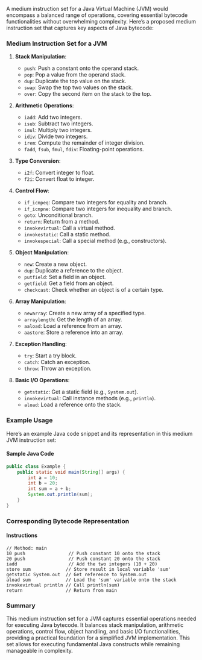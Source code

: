 A medium instruction set for a Java Virtual Machine (JVM) would encompass a balanced range of operations, covering essential bytecode functionalities without overwhelming complexity. Here’s a proposed medium instruction set that captures key aspects of Java bytecode:

### Medium Instruction Set for a JVM

1. **Stack Manipulation**:
   - `push`: Push a constant onto the operand stack.
   - `pop`: Pop a value from the operand stack.
   - `dup`: Duplicate the top value on the stack.
   - `swap`: Swap the top two values on the stack.
   - `over`: Copy the second item on the stack to the top.

2. **Arithmetic Operations**:
   - `iadd`: Add two integers.
   - `isub`: Subtract two integers.
   - `imul`: Multiply two integers.
   - `idiv`: Divide two integers.
   - `irem`: Compute the remainder of integer division.
   - `fadd`, `fsub`, `fmul`, `fdiv`: Floating-point operations.

3. **Type Conversion**:
   - `i2f`: Convert integer to float.
   - `f2i`: Convert float to integer.

4. **Control Flow**:
   - `if_icmpeq`: Compare two integers for equality and branch.
   - `if_icmpne`: Compare two integers for inequality and branch.
   - `goto`: Unconditional branch.
   - `return`: Return from a method.
   - `invokevirtual`: Call a virtual method.
   - `invokestatic`: Call a static method.
   - `invokespecial`: Call a special method (e.g., constructors).

5. **Object Manipulation**:
   - `new`: Create a new object.
   - `dup`: Duplicate a reference to the object.
   - `putfield`: Set a field in an object.
   - `getfield`: Get a field from an object.
   - `checkcast`: Check whether an object is of a certain type.

6. **Array Manipulation**:
   - `newarray`: Create a new array of a specified type.
   - `arraylength`: Get the length of an array.
   - `aaload`: Load a reference from an array.
   - `aastore`: Store a reference into an array.

7. **Exception Handling**:
   - `try`: Start a try block.
   - `catch`: Catch an exception.
   - `throw`: Throw an exception.

8. **Basic I/O Operations**:
   - `getstatic`: Get a static field (e.g., `System.out`).
   - `invokevirtual`: Call instance methods (e.g., `println`).
   - `aload`: Load a reference onto the stack.

### Example Usage

Here’s an example Java code snippet and its representation in this medium JVM instruction set:

#### Sample Java Code

```java
public class Example {
    public static void main(String[] args) {
        int a = 10;
        int b = 20;
        int sum = a + b;
        System.out.println(sum);
    }
}
```

### Corresponding Bytecode Representation

#### Instructions

```plaintext
// Method: main
10 push                // Push constant 10 onto the stack
20 push                // Push constant 20 onto the stack
iadd                   // Add the two integers (10 + 20)
store sum             // Store result in local variable 'sum'
getstatic System.out  // Get reference to System.out
aload sum             // Load the 'sum' variable onto the stack
invokevirtual println // Call println(sum)
return                // Return from main
```

### Summary

This medium instruction set for a JVM captures essential operations needed for executing Java bytecode. It balances stack manipulation, arithmetic operations, control flow, object handling, and basic I/O functionalities, providing a practical foundation for a simplified JVM implementation. This set allows for executing fundamental Java constructs while remaining manageable in complexity.